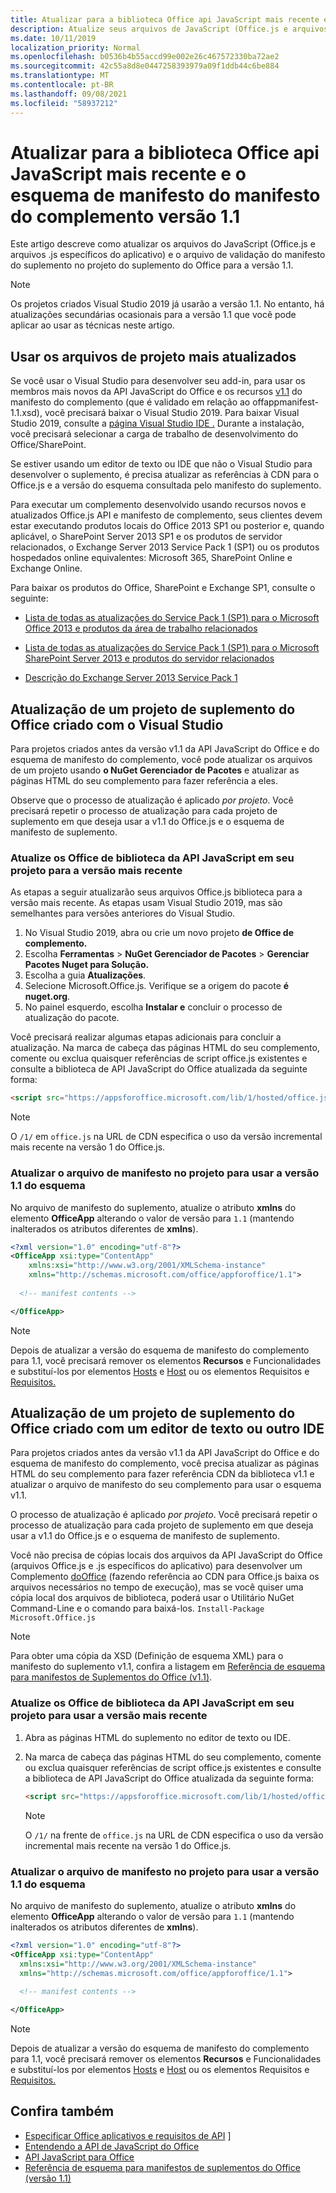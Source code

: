 ```yaml
---
title: Atualizar para a biblioteca Office api JavaScript mais recente e o esquema de manifesto do manifesto do complemento versão 1.1
description: Atualize seus arquivos de JavaScript (Office.js e arquivos .js específicos do aplicativo) e o arquivo de validação de manifesto de suplemento usados no seu projeto de Suplemento do Office para a versão 1.1.
ms.date: 10/11/2019
localization_priority: Normal
ms.openlocfilehash: b0536b4b55accd99e002e26c467572330ba72ae2
ms.sourcegitcommit: 42c55a8d8e0447258393979a09f1ddb44c6be884
ms.translationtype: MT
ms.contentlocale: pt-BR
ms.lasthandoff: 09/08/2021
ms.locfileid: "58937212"
---
```

# <a name="update-to-the-latest-office-javascript-api-library-and-version-11-add-in-manifest-schema"></a>Atualizar para a biblioteca Office api JavaScript mais recente e o esquema de manifesto do manifesto do complemento versão 1.1

Este artigo descreve como atualizar os arquivos do JavaScript (Office.js e arquivos .js específicos do aplicativo) e o arquivo de validação do manifesto do suplemento no projeto do suplemento do Office para a versão 1.1.

> [!NOTE]
> Os projetos criados Visual Studio 2019 já usarão a versão 1.1. No entanto, há atualizações secundárias ocasionais para a versão 1.1 que você pode aplicar ao usar as técnicas neste artigo.

## <a name="use-the-most-up-to-date-project-files"></a>Usar os arquivos de projeto mais atualizados

Se você usar o Visual Studio para desenvolver seu add-in, para usar os membros mais novos da API JavaScript do Office e os recursos [v1.1](../develop/add-in-manifests.md) do manifesto do complemento (que é validado em relação ao offappmanifest-1.1.xsd), você precisará baixar o Visual Studio 2019. Para baixar Visual Studio 2019, consulte a [página Visual Studio IDE .](https://visualstudio.microsoft.com/vs/) Durante a instalação, você precisará selecionar a carga de trabalho de desenvolvimento do Office/SharePoint.

Se estiver usando um editor de texto ou IDE que não o Visual Studio para desenvolver o suplemento, é precisa atualizar as referências à CDN para o Office.js e a versão do esquema consultada pelo manifesto do suplemento.

Para executar um complemento desenvolvido usando recursos novos e atualizados Office.js API e manifesto de complemento, seus clientes devem estar executando produtos locais do Office 2013 SP1 ou posterior e, quando aplicável, o SharePoint Server 2013 SP1 e os produtos de servidor relacionados, o Exchange Server 2013 Service Pack 1 (SP1) ou os produtos hospedados online equivalentes: Microsoft 365, SharePoint Online e Exchange Online.

Para baixar os produtos do Office, SharePoint e Exchange SP1, consulte o seguinte:

- [Lista de todas as atualizações do Service Pack 1 (SP1) para o Microsoft Office 2013 e produtos da área de trabalho relacionados](https://support.microsoft.com/kb/2850036)

- [Lista de todas as atualizações do Service Pack 1 (SP1) para o Microsoft SharePoint Server 2013 e produtos do servidor relacionados](https://support.microsoft.com/kb/2850035)

- [Descrição do Exchange Server 2013 Service Pack 1](https://support.microsoft.com/kb/2926248)


## <a name="updating-an-office-add-in-project-created-with-visual-studio"></a>Atualização de um projeto de suplemento do Office criado com o Visual Studio

Para projetos criados antes da versão v1.1 da API JavaScript do Office e do esquema de manifesto do complemento, você pode atualizar os arquivos de um projeto usando **o NuGet Gerenciador de Pacotes** e atualizar as páginas HTML do seu complemento para fazer referência a eles. 

Observe que o processo de atualização é aplicado _por projeto_. Você precisará repetir o processo de atualização para cada projeto de suplemento em que deseja usar a v1.1 do Office.js e o esquema de manifesto de suplemento.

### <a name="update-the-office-javascript-api-library-files-in-your-project-to-the-newest-release"></a>Atualize os Office de biblioteca da API JavaScript em seu projeto para a versão mais recente
As etapas a seguir atualizarão seus arquivos Office.js biblioteca para a versão mais recente. As etapas usam Visual Studio 2019, mas são semelhantes para versões anteriores do Visual Studio.

1. No Visual Studio 2019, abra ou crie um novo projeto **de Office de complemento.**
2. Escolha **Ferramentas**  >  **NuGet Gerenciador de Pacotes**  >  **Gerenciar Pacotes Nuget para Solução.**
3. Escolha a guia **Atualizações**.
4. Selecione Microsoft.Office.js. Verifique se a origem do pacote **é nuget.org**.
5. No painel esquerdo, escolha **Instalar e** concluir o processo de atualização do pacote.

Você precisará realizar algumas etapas adicionais para concluir a atualização. Na  marca de cabeça das páginas HTML do seu complemento, comente ou exclua quaisquer referências de script office.js existentes e consulte a biblioteca de API JavaScript do Office atualizada da seguinte forma:

  ```html
  <script src="https://appsforoffice.microsoft.com/lib/1/hosted/office.js" type="text/javascript"></script>
  ```

   > [!NOTE] 
   > O `/1/` em `office.js` na URL de CDN especifica o uso da versão incremental mais recente na versão 1 do Office.js.


### <a name="update-the-manifest-file-in-your-project-to-use-schema-version-11"></a>Atualizar o arquivo de manifesto no projeto para usar a versão 1.1 do esquema

No arquivo de manifesto do suplemento, atualize o atributo **xmlns** do elemento **OfficeApp** alterando o valor de versão para `1.1` (mantendo inalterados os atributos diferentes de **xmlns**).

```xml
<?xml version="1.0" encoding="utf-8"?>
<OfficeApp xsi:type="ContentApp"
    xmlns:xsi="http://www.w3.org/2001/XMLSchema-instance"
    xmlns="http://schemas.microsoft.com/office/appforoffice/1.1">
  
  <!-- manifest contents -->

</OfficeApp>
```

> [!NOTE]
> Depois de atualizar a versão do esquema de manifesto do complemento para 1.1, você precisará remover os elementos **Recursos** e Funcionalidades e substituí-los por elementos [Hosts](../reference/manifest/hosts.md) e [Host](../reference/manifest/host.md) ou os elementos Requisitos e [Requisitos.](specify-office-hosts-and-api-requirements.md) 

## <a name="updating-an-office-add-in-project-created-with-a-text-editor-or-other-ide"></a>Atualização de um projeto de suplemento do Office criado com um editor de texto ou outro IDE

Para projetos criados antes da versão v1.1 da API JavaScript do Office e do esquema de manifesto do complemento, você precisa atualizar as páginas HTML do seu complemento para fazer referência CDN da biblioteca v1.1 e atualizar o arquivo de manifesto do seu complemento para usar o esquema v1.1. 

O processo de atualização é aplicado _por projeto_. Você precisará repetir o processo de atualização para cada projeto de suplemento em que deseja usar a v1.1 do Office.js e o esquema de manifesto de suplemento.

Você não precisa de cópias locais dos arquivos da API JavaScript do Office (arquivos Office.js e .js específicos do aplicativo) para desenvolver um Complemento [doOffice](https://docs.nuget.org/consume/installing-nuget) (fazendo referência ao CDN para Office.js baixa os arquivos necessários no tempo de execução), mas se você quiser uma cópia local dos arquivos de biblioteca, poderá usar o Utilitário NuGet Command-Line e o comando para baixá-los. `Install-Package Microsoft.Office.js`

> [!NOTE]
> Para obter uma cópia da XSD (Definição de esquema XML) para o manifesto do suplemento v1.1, confira a listagem em [Referência de esquema para manifestos de Suplementos do Office (v1.1)](../develop/add-in-manifests.md).


### <a name="update-the-office-javascript-api-library-files-in-your-project-to-use-the-newest-release"></a>Atualize os Office de biblioteca da API JavaScript em seu projeto para usar a versão mais recente

1. Abra as páginas HTML do suplemento no editor de texto ou IDE.

2. Na  marca de cabeça das páginas HTML do seu complemento, comente ou exclua quaisquer referências de script office.js existentes e consulte a biblioteca de API JavaScript do Office atualizada da seguinte forma:

    ```html
    <script src="https://appsforoffice.microsoft.com/lib/1/hosted/office.js" type="text/javascript"></script>
    ```

   > [!NOTE]
   > O `/1/` na frente de `office.js` na URL de CDN especifica o uso da versão incremental mais recente na versão 1 do Office.js.

### <a name="update-the-manifest-file-in-your-project-to-use-schema-version-11"></a>Atualizar o arquivo de manifesto no projeto para usar a versão 1.1 do esquema

No arquivo de manifesto do suplemento, atualize o atributo **xmlns** do elemento **OfficeApp** alterando o valor de versão para `1.1` (mantendo inalterados os atributos diferentes de **xmlns**).

```xml
<?xml version="1.0" encoding="utf-8"?>
<OfficeApp xsi:type="ContentApp"
  xmlns:xsi="http://www.w3.org/2001/XMLSchema-instance"
  xmlns="http://schemas.microsoft.com/office/appforoffice/1.1">
  
  <!-- manifest contents -->

</OfficeApp>
```

> [!NOTE]
> Depois de atualizar a versão do esquema de manifesto do complemento para 1.1, você precisará remover os elementos **Recursos** e Funcionalidades e substituí-los por elementos [Hosts](../reference/manifest/hosts.md) e [Host](../reference/manifest/host.md) ou os elementos Requisitos e [Requisitos.](specify-office-hosts-and-api-requirements.md) 

## <a name="see-also"></a>Confira também

- [Especificar Office aplicativos e requisitos de API](specify-office-hosts-and-api-requirements.md) ]
- [Entendendo a API de JavaScript do Office](understanding-the-javascript-api-for-office.md)
- [API JavaScript para Office](../reference/javascript-api-for-office.md)
- [Referência de esquema para manifestos de suplementos do Office (versão 1.1)](../develop/add-in-manifests.md)
